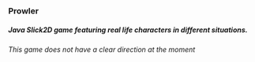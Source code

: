 ### **Prowler**
#####  Java Slick2D game featuring real life characters in different situations.
*This game does not have a clear direction at the moment*
